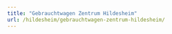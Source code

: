 ```yaml
---
title: "Gebrauchtwagen Zentrum Hildesheim"
url: /hildesheim/gebrauchtwagen-zentrum-hildesheim/
---
```

